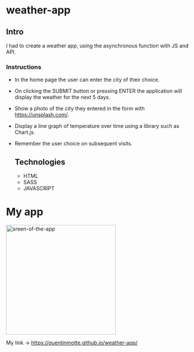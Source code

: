 # weather-app

## Intro

I had to create a weather app, using the asynchronous function with JS and API.

### Instructions

-   In the home page the user can enter the city of their choice.
-   On clicking the SUBMIT button or pressing ENTER the application will display the weather for the next 5 days.
-   Show a photo of the city they entered in the form with https://unsplash.com/.
-   Display a line graph of temperature over time using a library such as Chart.js.
-   Remember the user choice on subsequent visits.

    ## Technologies

    -   HTML
    -   SASS
    -   JAVASCRIPT

# My app

<img src="./img/screen-app.png" alt="sreen-of-the-app" width="300px">

My link -> https://quentinmotte.github.io/weather-app/